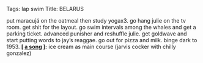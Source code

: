 Tags: lap swim
Title: BELARUS
  
put maracujá on the oatmeal then study yogax3. go hang julie on the tv room. get shit for the layout. go swim intervals among the whales and get a parking ticket. advanced punisher and reshuffle julie. get goldwave and start putting words to jay’s reaggae. go out for pizza and milk. binge dark to 1953.
**[ [a song](https://open.spotify.com/track/7q8LFA6IZldLLt0L9rn2ws) ]:** ice cream as main course (jarvis cocker with chilly gonzalez)